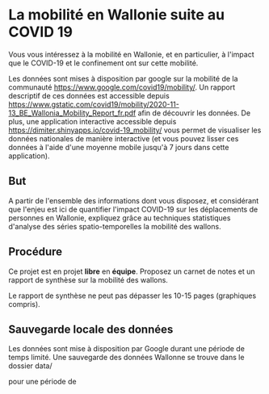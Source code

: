 # La mobilité en Wallonie suite au COVID 19


Vous vous intéressez à la mobilité en Wallonie, et en particulier, à l'impact que le COVID-19 et le confinement ont sur cette mobilité.

Les données sont mises à disposition par google sur la mobilité de la communauté <https://www.google.com/covid19/mobility/>. Un rapport descriptif de ces données est accessible depuis <https://www.gstatic.com/covid19/mobility/2020-11-13_BE_Wallonia_Mobility_Report_fr.pdf> afin de découvrir les données. De plus, une application interactive accessible depuis https://dimiter.shinyapps.io/covid-19_mobility/ vous permet de visualiser les données nationales de manière interactive (et vous pouvez lisser ces données à l'aide d'une moyenne mobile jusqu'à 7 jours dans cette application).

## But 

A partir de l'ensemble des informations dont vous disposez, et considérant que l'enjeu est ici de quantifier l'impact COVID-19 sur les déplacements de personnes en Wallonie, expliquez grâce au techniques statistiques d'analyse des séries spatio-temporelles la mobilité des wallons. 

## Procédure

Ce projet est en projet **libre** en **équipe**. Proposez un carnet de notes et un rapport de synthèse sur la mobilité des wallons.

Le rapport de synthèse ne peut pas dépasser les 10-15 pages (graphiques compris).

## Sauvegarde locale des données

Les données sont mise à disposition par Google durant une période de temps limité. Une sauvegarde des données Wallonne se trouve dans le dossier data/

pour une période de 

